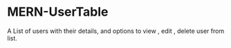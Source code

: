 # MERN-UserTable
A List of users with their details, and options to view , edit , delete user from list.
